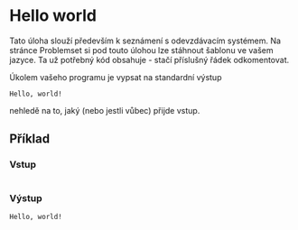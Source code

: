 # Hello world

Tato úloha slouží především k seznámení s odevzdávacím systémem. Na
stránce Problemset si pod touto úlohou lze stáhnout
šablonu ve vašem jazyce. Ta už potřebný kód obsahuje - stačí příslušný řádek odkomentovat.

Úkolem vašeho programu je vypsat na standardní výstup

```
Hello, world!
```

nehledě na to, jaký (nebo jestli vůbec) přijde vstup.

## Příklad

### Vstup

```
```

### Výstup

```
Hello, world!
```

